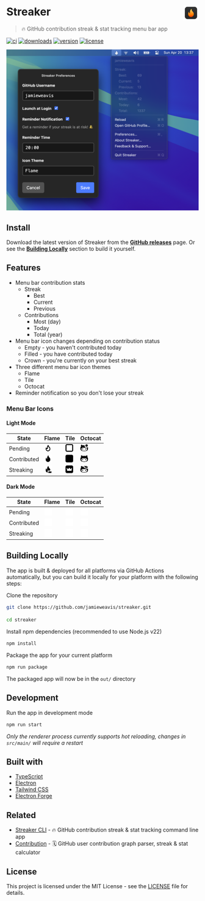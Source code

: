 # Streaker <img alt="Streaker Logo" align="right" width=40 height=40 alt="Screenshot" src="./.github/icons/icon.svg">

> 🔥 GitHub contribution streak & stat tracking menu bar app

[![ci](https://github.com/jamieweavis/streaker/actions/workflows/ci/badge.svg)](https://github.com/jamieweavis/streaker/actions)
[![downloads](https://img.shields.io/github/downloads/jamieweavis/streaker/total.svg)](https://github.com/jamieweavis/streaker/releases)
[![version](https://img.shields.io/github/release/jamieweavis/streaker.svg)](https://github.com/jamieweavis/streaker/releases)
[![license](https://img.shields.io/badge/license-MIT-blue.svg)](https://github.com/jamieweavis/streaker/blob/main/LICENSE)

<img width="716" alt="Screenshot" src=".github/icons/screenshot.png">

## Install

Download the latest version of Streaker from the **[GitHub releases](https://github.com/jamieweavis/streaker/releases)** page. Or see the **[Building Locally](#building-locally)** section to build it yourself.

## Features

- Menu bar contribution stats
  - Streak
    - Best
    - Current
    - Previous
  - Contributions
    - Most (day)
    - Today
    - Total (year)
- Menu bar icon changes depending on contribution status
  - Empty - you haven't contributed today
  - Filled - you have contributed today
  - Crown - you're currently on your best streak
- Three different menu bar icon themes
  - Flame
  - Tile
  - Octocat
- Reminder notification so you don't lose your streak

### Menu Bar Icons

#### Light Mode

| State       | Flame                                                                                  | Tile                                                                                 | Octocat                                                                                    |
| ----------- | -------------------------------------------------------------------------------------- | ------------------------------------------------------------------------------------ | ------------------------------------------------------------------------------------------ |
| Pending     | <img width="20" alt="Flame Empty" src=".github/icons/pending-flame-mac.svg">           | <img width="20" alt="Tile Empty" src=".github/icons/pending-tile-mac.svg">           | <img width="20" alt="Octocat Empty" src=".github/icons/pending-octocat-mac.svg">           |
| Contributed | <img width="20" alt="Flame Contributed" src=".github/icons/contributed-flame-mac.svg"> | <img width="20" alt="Tile Contributed" src=".github/icons/contributed-tile-mac.svg"> | <img width="20" alt="Octocat Contributed" src=".github/icons/contributed-octocat-mac.svg"> |
| Streaking   | <img width="20" alt="Flame Crown" src=".github/icons/streaking-flame-mac.svg">         | <img width="20" alt="Tile Streaking" src=".github/icons/streaking-tile-mac.svg">     | <img width="20" alt="Octocat Streaking" src=".github/icons/streaking-octocat-mac.svg">     |

#### Dark Mode

| State       | Flame                                                                                        | Tile                                                                                       | Octocat                                                                                          |
| ----------- | -------------------------------------------------------------------------------------------- | ------------------------------------------------------------------------------------------ | ------------------------------------------------------------------------------------------------ |
| Pending     | <img width="20" alt="Flame Empty" src=".github/icons/pending-flame-mac-white.svg">           | <img width="20" alt="Tile Empty" src=".github/icons/pending-tile-mac-white.svg">           | <img width="20" alt="Octocat Empty" src=".github/icons/pending-octocat-mac-white.svg">           |
| Contributed | <img width="20" alt="Flame Contributed" src=".github/icons/contributed-flame-mac-white.svg"> | <img width="20" alt="Tile Contributed" src=".github/icons/contributed-tile-mac-white.svg"> | <img width="20" alt="Octocat Contributed" src=".github/icons/contributed-octocat-mac-white.svg"> |
| Streaking   | <img width="20" alt="Flame Crown" src=".github/icons/streaking-flame-mac-white.svg">         | <img width="20" alt="Tile Streaking" src=".github/icons/streaking-tile-mac-white.svg">     | <img width="20" alt="Octocat Streaking" src=".github/icons/streaking-octocat-mac-white.svg">     |

## Building Locally

The app is built & deployed for all platforms via GitHub Actions automatically, but you can build it locally for your platform with the following steps:

Clone the repository
```bash
git clone https://github.com/jamieweavis/streaker.git

cd streaker
```

Install npm dependencies (recommended to use Node.js v22)
```bash
npm install
```

Package the app for your current platform
```bash
npm run package
```

The packaged app will now be in the `out/` directory

## Development

Run the app in development mode
```bash
npm run start
```

*Only the renderer process currently supports hot reloading, changes in `src/main/` will require a restart*

## Built with

- [TypeScript](https://github.com/microsoft/TypeScript)
- [Electron](https://github.com/electron/electron)
- [Tailwind CSS](https://github.com/tailwindlabs/tailwindcss)
- [Electron Forge](https://github.com/electron/forge)

## Related

- [Streaker CLI](https://github.com/jamieweavis/streaker-cli) - 🔥 GitHub contribution streak & stat tracking command line app
- [Contribution](https://github.com/jamieweavis/contribution) - 🗓 GitHub user contribution graph parser, streak & stat calculator

## License

This project is licensed under the MIT License - see the [LICENSE](LICENSE) file for details.

